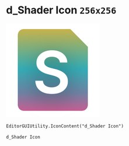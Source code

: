 # d_Shader Icon `256x256`
<img src="/img/d_Shader%20Icon.png" width=256 height=256>

``` CSharp
EditorGUIUtility.IconContent("d_Shader Icon")
```
```
d_Shader Icon
```
